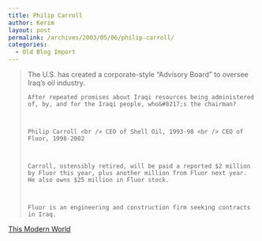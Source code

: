 ```yaml
---
title: Philip Carroll
author: Kerim
layout: post
permalink: /archives/2003/05/06/philip-carroll/
categories:
  - Old Blog Import
---
```


>   The U.S. has created a corporate-style &#8220;Advisory Board&#8221; to oversee Iraq&#8217;s oil industry.  
>   
>   
>     After repeated promises about Iraqi resources being administered of, by, and for the Iraqi people, who&#8217;s the chairman?
>   
>   
>   
>     Philip Carroll <br /> CEO of Shell Oil, 1993-98 <br /> CEO of Fluor, 1998-2002
>   
>   
>   
>     Carroll, ostensibly retired, will be paid a reported $2 million by Fluor this year, plus another million from Fluor next year. He also owns $25 million in Fluor stock.
>   
>   
>   
>     Fluor is an engineering and construction firm seeking contracts in Iraq.
>   


<a href="http://www.thismodernworld.com/weblog/mtarchives/week_2003_05_04.html#000558" onclick="_gaq.push(['_trackEvent', 'outbound-article', 'http://www.thismodernworld.com/weblog/mtarchives/week_2003_05_04.html#000558', 'This Modern World']);" >This Modern World</a>

